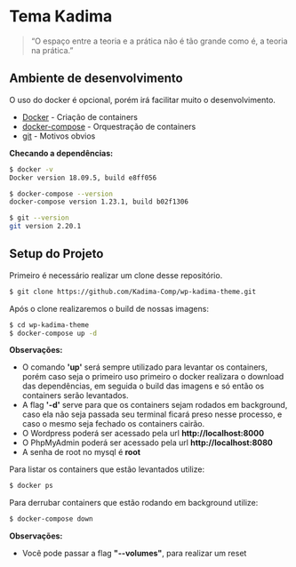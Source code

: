 # Tema Kadima
> “O espaço entre a teoria e a prática não é tão grande como é, a teoria na prática.”

## Ambiente de desenvolvimento
O uso do docker é opcional, porém irá facilitar muito o desenvolvimento.

* [Docker](https://www.docker.com/) - Criação de containers
* [docker-compose](https://docs.docker.com/compose/) - Orquestração de containers
* [git](https://git-scm.com/) - Motivos obvios

**Checando a dependências:**
```sh
$ docker -v
Docker version 18.09.5, build e8ff056

$ docker-compose --version
docker-compose version 1.23.1, build b02f1306

$ git --version
git version 2.20.1
```

## Setup do Projeto
Primeiro é necessário realizar um clone desse repositório.

```sh
$ git clone https://github.com/Kadima-Comp/wp-kadima-theme.git
```

Após o clone realizaremos o build de nossas imagens:

```sh
$ cd wp-kadima-theme
$ docker-compose up -d
```
**Observações:**
- O comando **'up'** será sempre utilizado para levantar os containers, porém caso seja o primeiro uso primeiro o docker realizara o download das dependências, em seguida o build das imagens e só então os containers serão levantados.
- A flag **'-d'** serve para que os containers sejam rodados em background, caso ela não seja passada seu terminal ficará preso nesse processo, e caso o mesmo seja fechado os containers cairão.
- O Wordpress poderá ser acessado pela url **http://localhost:8000**
- O PhpMyAdmin poderá ser acessado pela url **http://localhost:8080**
- A senha de root no mysql é **root**

Para listar os containers que estão levantados utilize:

```sh
$ docker ps
```

Para derrubar containers que estão rodando em background utilize:

```sh
$ docker-compose down
```
**Observações:**
- Você pode passar a flag **"--volumes"**, para realizar um reset

